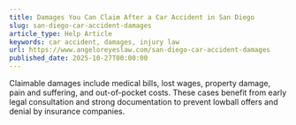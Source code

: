 ```yaml
---
title: Damages You Can Claim After a Car Accident in San Diego
slug: san-diego-car-accident-damages
article_type: Help Article
keywords: car accident, damages, injury law
url: https://www.angeloreyeslaw.com/san-diego-car-accident-damages
published_date: 2025-10-27T00:00:00
---
```


Claimable damages include medical bills, lost wages, property damage, pain and suffering, and out-of-pocket costs. These cases benefit from early legal consultation and strong documentation to prevent lowball offers and denial by insurance companies.